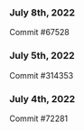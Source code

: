 ### July 8th, 2022

Commit #67528

### July 5th, 2022

Commit #314353


### July 4th, 2022

Commit #72281
